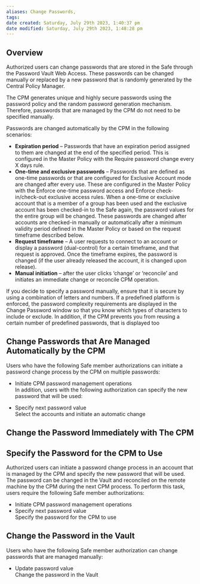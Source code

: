 ```yaml
---
aliases: Change Passwords, 
tags: 
date created: Saturday, July 29th 2023, 1:40:37 pm
date modified: Saturday, July 29th 2023, 1:48:28 pm
---
```


## Overview

Authorized users can change passwords that are stored in the Safe through the Password Vault Web Access. These passwords can be changed manually or replaced by a new password that is randomly generated by the Central Policy Manager.

The CPM generates unique and highly secure passwords using the password policy and the random password generation mechanism. Therefore, passwords that are managed by the CPM do not need to be specified manually.

Passwords are changed automatically by the CPM in the following scenarios: 

- **Expiration period** – Passwords that have an expiration period assigned to them are changed at the end of the specified period. This is configured in the Master Policy with the Require password change every X days rule.  
- **One-time and exclusive passwords** – Passwords that are defined as one-time passwords or that are configured for Exclusive Account mode are changed after every use. These are configured in the Master Policy with the Enforce one-time password access and Enforce check-in/check-out exclusive access rules. When a one-time or exclusive account that is a member of a group has been used and the exclusive account has been checked-in to the Safe again, the password values for the entire group will be changed. These passwords are changed after accounts are checked-in manually or automatically after a minimum validity period defined in the Master Policy or based on the request timeframe described below.  
- **Request timeframe** – A user requests to connect to an account or display a password (dual-control) for a certain timeframe, and that request is approved. Once the timeframe expires, the password is changed (if the user already released the account, it is changed upon release).  
- **Manual initiation** – after the user clicks ‘change’ or ‘reconcile’ and initiates an immediate change or reconcile CPM operation.

If you decide to specify a password manually, ensure that it is secure by using a combination of letters and numbers. If a predefined platform is enforced, the password complexity requirements are displayed in the Change Password window so that you know which types of characters to include or exclude. In addition, if the CPM prevents you from reusing a certain number of predefined passwords, that is displayed too

## Change Passwords that Are Managed Automatically by the CPM

Users who have the following Safe member authorizations can initiate a password change process by the CPM on multiple passwords:

- Initiate CPM password management operations  
In addition, users with the following authorization can specify the new password that will be used:

- Specify next password value  
Select the accounts and initiate an automatic change

## Change the Password Immediately with The CPM

## Specify the Password for the CPM to Use

Authorized users can initiate a password change process in an account that is managed by the CPM and specify the new password that will be used. The password can be changed in the Vault and reconciled on the remote machine by the CPM during the next CPM process. To perform this task, users require the following Safe member authorizations:

- Initiate CPM password management operations
- Specify next password value  
Specify the password for the CPM to use

## Change the Password in the Vault

Users who have the following Safe member authorization can change passwords that are managed manually:

- Update password value  
Change the password in the Vault